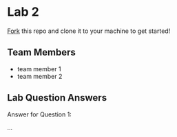 # Lab 2
[Fork](https://docs.github.com/en/get-started/quickstart/fork-a-repo) this repo and clone it to your machine to get started!

## Team Members
- team member 1
- team member 2

## Lab Question Answers

Answer for Question 1: 

...
